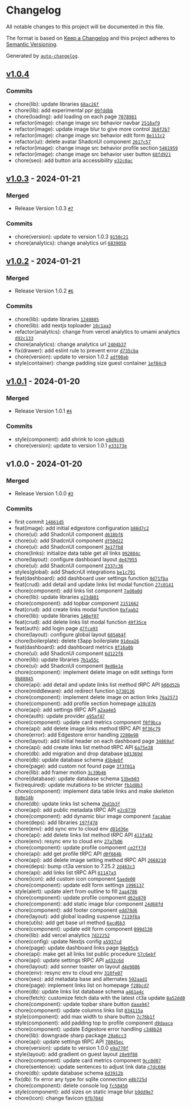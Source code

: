 # Changelog

All notable changes to this project will be documented in this file.

The format is based on [Keep a Changelog](https://keepachangelog.com/en/1.0.0/)
and this project adheres to [Semantic Versioning](https://semver.org/spec/v2.0.0.html).

Generated by [`auto-changelog`](https://github.com/CookPete/auto-changelog).

## [v1.0.4](https://github.com/Ikram-Maulana/links/compare/v1.0.3...v1.0.4)

### Commits

- chore(lib): update libraries [`68ac26f`](https://github.com/Ikram-Maulana/links/commit/68ac26f3b9f6d51c18110cc1c2887b4027c36ed1)
- chore(lib): add experimental ppr [`09fddbb`](https://github.com/Ikram-Maulana/links/commit/09fddbb7c9f138e37d8ba56a27804b4e9648b074)
- chore(loading): add loading on each page [`7078981`](https://github.com/Ikram-Maulana/links/commit/70789817d434cde2c92be51fd4064bf6299f66f9)
- refactor(image): change image src behavior navbar [`2518af9`](https://github.com/Ikram-Maulana/links/commit/2518af9db7bd16189bb86ece9c2d58c3780086a8)
- refactor(image): update image blur to give more control [`3b8f2b7`](https://github.com/Ikram-Maulana/links/commit/3b8f2b7ad8fbdae558a30bd52923634b97604c17)
- refactor(image): change image src behavior edit form [`8e111c2`](https://github.com/Ikram-Maulana/links/commit/8e111c2948d1dfb64f8afb11b7e8fce7daaf75da)
- refactor(ui): delete avatar ShadcnUI component [`2617c57`](https://github.com/Ikram-Maulana/links/commit/2617c5713c4f6caef77699095fecbf2af5c63683)
- refactor(image): change image src behavior profile section [`5461959`](https://github.com/Ikram-Maulana/links/commit/546195977cc6bd8f884ef946bb4a1edc821807e4)
- refactor(image): change image src behavior user button [`68fd921`](https://github.com/Ikram-Maulana/links/commit/68fd921b6ce15bc472374ed8a101eefa58d022ed)
- chore(seo): add button aria accessibility [`e32c0ac`](https://github.com/Ikram-Maulana/links/commit/e32c0aca37d0df6c8a4dd25ec8ec01683420f07f)

## [v1.0.3](https://github.com/Ikram-Maulana/links/compare/v1.0.2...v1.0.3) - 2024-01-21

### Merged

- Release Version 1.0.3 [`#7`](https://github.com/Ikram-Maulana/links/pull/7)

### Commits

- chore(version): update to version 1.0.3 [`9150c21`](https://github.com/Ikram-Maulana/links/commit/9150c2123703d862af440d7c39e1dcfd94218caa)
- chore(analytics): change analytics url [`683905b`](https://github.com/Ikram-Maulana/links/commit/683905b00a221d2df7cface57b9a50140586f7fc)

## [v1.0.2](https://github.com/Ikram-Maulana/links/compare/v1.0.1...v1.0.2) - 2024-01-21

### Merged

- Release Version 1.0.2 [`#6`](https://github.com/Ikram-Maulana/links/pull/6)

### Commits

- chore(lib): update libraries [`1240885`](https://github.com/Ikram-Maulana/links/commit/12408851d4d3ee480f10f5acc0c50383231817ac)
- chore(lib): add nextjs toploader [`10c1aa3`](https://github.com/Ikram-Maulana/links/commit/10c1aa384ceed92dea556244a18622e472ca891a)
- refactor(analytics): change from vercel analytics to umami analytics [`d92c133`](https://github.com/Ikram-Maulana/links/commit/d92c133bc763c91e31293f8332f5ec104ee0f284)
- chore(analytics): change analytics url [`2404b37`](https://github.com/Ikram-Maulana/links/commit/2404b37112a566742b539bee9d6652e4d32271de)
- fix(drawer): add eslint rule to prevent error [`d735cba`](https://github.com/Ikram-Maulana/links/commit/d735cbaedccbbff5b2e5e5838a7fe4999ab7a624)
- chore(version): update to version 1.0.2 [`adf08ab`](https://github.com/Ikram-Maulana/links/commit/adf08ab9c6402b77e006391971805e74e92b5abd)
- style(container): change padding size guest container [`1ef04c9`](https://github.com/Ikram-Maulana/links/commit/1ef04c94bbfe2c3c3b07318ac2bd3d161a5bc2d4)

## [v1.0.1](https://github.com/Ikram-Maulana/links/compare/v1.0.0...v1.0.1) - 2024-01-20

### Merged

- Release Version 1.0.1 [`#4`](https://github.com/Ikram-Maulana/links/pull/4)

### Commits

- style(component): add shrink to icon [`e8d9c45`](https://github.com/Ikram-Maulana/links/commit/e8d9c4537562b144dd16acc59886da2e752349af)
- chore(version): update to version 1.0.1 [`e33173e`](https://github.com/Ikram-Maulana/links/commit/e33173e6751e5a630fe2bec58defa55c7464246b)

## v1.0.0 - 2024-01-20

### Merged

- Release Version 1.0.0 [`#3`](https://github.com/Ikram-Maulana/links/pull/3)

### Commits

- first commit [`14661d5`](https://github.com/Ikram-Maulana/links/commit/14661d5febbcc0b9c39a9956297cfd0712fa5295)
- feat(image): add initial edgestore configuration [`b88d7c2`](https://github.com/Ikram-Maulana/links/commit/b88d7c2acda40603c931346406051586d2cf5170)
- chore(ui): add ShadcnUI component [`d610bf6`](https://github.com/Ikram-Maulana/links/commit/d610bf654490ce32bdd4493c30166bb8bf9f443c)
- chore(ui): add ShadcnUI component [`df50d22`](https://github.com/Ikram-Maulana/links/commit/df50d2277d514ee5f0869873bdc5eaed07250336)
- chore(ui): add ShadcnUI component [`3e17fb8`](https://github.com/Ikram-Maulana/links/commit/3e17fb8dcff7bd4f9d37c5c9f1a1b7529a3374cc)
- chore(links): initialize data table get all links [`092804c`](https://github.com/Ikram-Maulana/links/commit/092804cf6d4ed238ea079c998104bece75578081)
- chore(layout): configure dashboard layout [`de47955`](https://github.com/Ikram-Maulana/links/commit/de47955469e13f0e87e54a323c5ca9c63f61b266)
- chore(ui): add ShadcnUI component [`2337c36`](https://github.com/Ikram-Maulana/links/commit/2337c3691def03a3d1f6a4cc593d1c92b36d4cf2)
- styles(global): add ShadcnUI integrations [`be1c791`](https://github.com/Ikram-Maulana/links/commit/be1c791e914242aca1787cc9b52e26e2962309d1)
- feat(dashboard): add dashboard user settings function [`9d71fba`](https://github.com/Ikram-Maulana/links/commit/9d71fba405c51a92bac9acdf67254ac7ad25bf2a)
- feat(crud): add detail and update links list modal function [`27c0141`](https://github.com/Ikram-Maulana/links/commit/27c0141342e6d53c4299779e462a2faea4fa28b9)
- chore(component): add links list component [`7ad0a0d`](https://github.com/Ikram-Maulana/links/commit/7ad0a0d958a36a6aeb37062c6fde0a2424b3d7be)
- chore(lib): update libraries [`e23d801`](https://github.com/Ikram-Maulana/links/commit/e23d80154d395256543addba2446e0ec49bd781b)
- chore(component): add topbar component [`2151662`](https://github.com/Ikram-Maulana/links/commit/21516623c0671c94db5266c8b29c33f217e00b8c)
- feat(crud): add create links modal function [`0afaab2`](https://github.com/Ikram-Maulana/links/commit/0afaab260907587749d3ef5d72c250ac47e2a141)
- chore(lib): update libraries [`140ef07`](https://github.com/Ikram-Maulana/links/commit/140ef073ed779f982dd41b5278bbb792a4ab80fb)
- feat(crud): add delete links list modal function [`49f35ce`](https://github.com/Ikram-Maulana/links/commit/49f35ce1ee5ced8330a698e4a97957cd90bb7542)
- feat(auth): add login page [`47fca93`](https://github.com/Ikram-Maulana/links/commit/47fca933514d7f99fecd30da827a7acff5f6cc80)
- chore(layout): configure global layout [`685464f`](https://github.com/Ikram-Maulana/links/commit/685464fa1d0f40c82bd77814e136c718a435fec7)
- chore(boilerplate): delete t3app boilerplate [`91dea26`](https://github.com/Ikram-Maulana/links/commit/91dea26054154f8578ec83ffb124bab79381a635)
- feat(dashboard): add dashboard metrics [`8f16a0b`](https://github.com/Ikram-Maulana/links/commit/8f16a0b095a5644eff243b28075fdce2f89a199f)
- chore(ui): add ShadcnUI component [`6d122f6`](https://github.com/Ikram-Maulana/links/commit/6d122f68678782dcf973a59a6b1bbf64f81b445b)
- chore(lib): update libraries [`7b1a55c`](https://github.com/Ikram-Maulana/links/commit/7b1a55c0894791dfce0e27ffc802275d36f84bbb)
- chore(ui): add ShadcnUI component [`9ed8e1e`](https://github.com/Ikram-Maulana/links/commit/9ed8e1effd7f955367e44c4af597677669311374)
- chore(component): implement delete image on edit settings form [`9b88845`](https://github.com/Ikram-Maulana/links/commit/9b8884529dd530cd0ec052b44cc400d51d3b09a8)
- chore(api): add detail and update links list method tRPC API [`b66d52b`](https://github.com/Ikram-Maulana/links/commit/b66d52b07344e2a08b9d4ebe5331379d50d96fa4)
- chore(middleware): add redirect function [`b730136`](https://github.com/Ikram-Maulana/links/commit/b7301364cd860cdcce7b6eab6bfd8d17c7860657)
- chore(component): implement delete image on action links [`76a2573`](https://github.com/Ikram-Maulana/links/commit/76a2573b11c4cede85d7529ba5577abee18fa410)
- chore(component): add profile section homepage [`a39c876`](https://github.com/Ikram-Maulana/links/commit/a39c876b27d79472dd68af8a3d099ea111c79f39)
- chore(api): add settings tRPC API [`a2aa4e5`](https://github.com/Ikram-Maulana/links/commit/a2aa4e55ac3288e13c120201112af439457fa727)
- chore(auth): update provider [`a95af47`](https://github.com/Ikram-Maulana/links/commit/a95af47ccccd8c3c92169fa9ced0b3f7b670e5ca)
- chore(component): update card metrics component [`f0f9bca`](https://github.com/Ikram-Maulana/links/commit/f0f9bca03d95b4591864706217d5b6932adf72ac)
- chore(api): add delete image links method tRPC API [`9f36c79`](https://github.com/Ikram-Maulana/links/commit/9f36c79a0d7ca2a9bbae64dc4b775b6f2aee07e1)
- chore(error): add Edgestore error handling [`2280e98`](https://github.com/Ikram-Maulana/links/commit/2280e98c4a5a62a7afce664ed51cbfd15116440f)
- chore(layout): add initial header on each dashboard page [`34869af`](https://github.com/Ikram-Maulana/links/commit/34869afeb0fc9ec520814f1742e8b3293c9975b5)
- chore(api): add create links list method tRPC API [`6a75e38`](https://github.com/Ikram-Maulana/links/commit/6a75e38b4e3923d07a4e93b091e92a010f6d8c55)
- chore(db): add migration and drop database [`b01369d`](https://github.com/Ikram-Maulana/links/commit/b01369da31c1b5d8fe3153d2ed71088c08177f09)
- chore(db): update database schema [`45b4ebf`](https://github.com/Ikram-Maulana/links/commit/45b4ebfaac768491d9bafa9cfd370d7d783a831d)
- chore(page): add custom not found page [`3f3f01a`](https://github.com/Ikram-Maulana/links/commit/3f3f01a17cc94eb53a99b62da8ce0d7dfb1f4a72)
- chore(lib): add framer motion [`3c39b46`](https://github.com/Ikram-Maulana/links/commit/3c39b461a2870320b280f04ca2b31b1ede9a10e6)
- chore(database): update database schema [`53beb03`](https://github.com/Ikram-Maulana/links/commit/53beb03dbdc847c74e5145b2c63e5ee81a174c33)
- fix(required): update mutations to be stricter [`fb1d8b3`](https://github.com/Ikram-Maulana/links/commit/fb1d8b38dbc041aceee26d7c3bd7b7df489c8e7d)
- chore(component): implement data table links and make skeleton [`0a9e14b`](https://github.com/Ikram-Maulana/links/commit/0a9e14bbfc72b609e7156dc70412712f673ca7fc)
- chore(db): update links list schema [`2bd1b3f`](https://github.com/Ikram-Maulana/links/commit/2bd1b3fcc5f5f35d05876742ada6df1f7b434a5f)
- chore(api): add public metadata tRPC API [`e2c8739`](https://github.com/Ikram-Maulana/links/commit/e2c87393f364c4c943a9997aecd0d4a153d6215c)
- chore(component): add dynamic blur image component [`facabae`](https://github.com/Ikram-Maulana/links/commit/facabae1843f68370b50c4dece96c5cb6b849051)
- chore(deps): add libraries [`197f478`](https://github.com/Ikram-Maulana/links/commit/197f4785b721b5554536bc6f2732381900a33a69)
- chore(env): add sync env to cloud env [`d81d36e`](https://github.com/Ikram-Maulana/links/commit/d81d36ef6ab1ea672d78a37ffac5c8f3604f9851)
- chore(api): add delete links list method tRPC API [`411fa82`](https://github.com/Ikram-Maulana/links/commit/411fa8228b9e802d9779b97f2e4f11f7a3a12e3e)
- chore(env): resync env to cloud env [`27a7b06`](https://github.com/Ikram-Maulana/links/commit/27a7b06522284e1a3de0e53e9a42930a49fcb781)
- chore(component): update profile component [`ce2ff7d`](https://github.com/Ikram-Maulana/links/commit/ce2ff7db989bacaad1037bfcf12aa5a8286e9763)
- chore(api): add get profile tRPC API [`d0f664b`](https://github.com/Ikram-Maulana/links/commit/d0f664bc017e6a3f78d44f2f548f56af26b930e7)
- chore(api): add delete image setting method tRPC API [`2668210`](https://github.com/Ikram-Maulana/links/commit/266821044349fe9ab26838aef02d852255d9df5e)
- chore(deps): bump ct3a version to 7.25.2 [`2d463c3`](https://github.com/Ikram-Maulana/links/commit/2d463c32cb21ed1f0dd6ab5f5fcb1510eb5b6ed4)
- chore(api): add links list tRPC API [`61147a3`](https://github.com/Ikram-Maulana/links/commit/61147a3d8862accf1a0ae9276a2e60ff0543b651)
- chore(icon): add custom icon component [`5aede00`](https://github.com/Ikram-Maulana/links/commit/5aede009f9a2740d50e20a1f4e4bb848a4bda323)
- chore(component): update edit form settings [`1996137`](https://github.com/Ikram-Maulana/links/commit/199613711794d0dfe888724dd23d0d8ba7a08a89)
- style(alert): update alert from outline to fill [`2aa4786`](https://github.com/Ikram-Maulana/links/commit/2aa478604205fd420919881780973d1f55f29770)
- chore(component): update profile component [`d62e870`](https://github.com/Ikram-Maulana/links/commit/d62e8707a24bcee0d526d364e670c2d4395f64f8)
- chore(component): add static image blur component [`24d68fd`](https://github.com/Ikram-Maulana/links/commit/24d68fdbb7cf1e65884fb3cc9388089a3321d17a)
- chore(component): add footer component [`edd78d6`](https://github.com/Ikram-Maulana/links/commit/edd78d60dd0afbb6ec91415de5e30ae7dd268ab4)
- chore(layout): add global loading suspense [`7119f6a`](https://github.com/Ikram-Maulana/links/commit/7119f6a3f317e59ba9a43ac3696a531abb91e22a)
- chore(utils): add get base url method [`6acd6b3`](https://github.com/Ikram-Maulana/links/commit/6acd6b37d63a5833a088b1ca463404b906bd9e27)
- chore(component): update edit form component [`099d130`](https://github.com/Ikram-Maulana/links/commit/099d130d40162b5e0ba8ace5a46176ae0ab2eef1)
- chore(lib): add vercel analytics [`7d22252`](https://github.com/Ikram-Maulana/links/commit/7d222520eec50c6a83982018a43eaae7f67d312b)
- chore(config): update Nextjs config [`a5937cd`](https://github.com/Ikram-Maulana/links/commit/a5937cd05bb9c3658587495315985e4d9177d55e)
- chore(page): update dashboard links page [`94e05cb`](https://github.com/Ikram-Maulana/links/commit/94e05cbda6487e6c292b3f240fbeb0653bb99c42)
- chore(api): make get all links list public procedure [`57c6ebf`](https://github.com/Ikram-Maulana/links/commit/57c6ebfc3ae25f632e6fea740c140d378fb3f1d0)
- chore(api): update settings tRPC API [`ad32c6d`](https://github.com/Ikram-Maulana/links/commit/ad32c6d16b0f4e7a0b97ba9baede2d49b23ca9cb)
- chore(layout): add sonner toaster on layout [`d4e9886`](https://github.com/Ikram-Maulana/links/commit/d4e9886b7fd738bf68dc88f48e97c20c19f299f2)
- chore(env): resync env to cloud env [`310fe07`](https://github.com/Ikram-Maulana/links/commit/310fe07e673a28261a4f0327adc70463815abedd)
- chore(seo): add metadata base and alternates [`502aad1`](https://github.com/Ikram-Maulana/links/commit/502aad12a2f696b1d0c11ce7e0137c39b3d41bbb)
- chore(page): implement links list on homepage [`f28bcd7`](https://github.com/Ikram-Maulana/links/commit/f28bcd72e24df3d86fc5db7dd78dd6ddd9688315)
- chore(db): update links list database schema [`a461a4c`](https://github.com/Ikram-Maulana/links/commit/a461a4c6d780b824a8fb65cb02bdadf20a28b876)
- chore(fetch): customize fetch data with the latest ct3a update [`8a52dd0`](https://github.com/Ikram-Maulana/links/commit/8a52dd0d4688122f29fa37a0db17da921fb499b4)
- chore(component): update topbar share button [`daaa947`](https://github.com/Ikram-Maulana/links/commit/daaa947b4898cec3785b37ca33acbbb632bc0a18)
- chore(component): update columns links list [`034115a`](https://github.com/Ikram-Maulana/links/commit/034115a9ad8edd8c7f6c60377a7df6733b78f2f2)
- style(component): add max width to share button [`7c76b1f`](https://github.com/Ikram-Maulana/links/commit/7c76b1f079c63e553b50994bacfcb8213637bc43)
- style(component): add padding top to profile component [`d9daaca`](https://github.com/Ikram-Maulana/links/commit/d9daacab346cab6361c489026880ae54cef59cc3)
- chore(component): update Edgestore error handling [`c348b24`](https://github.com/Ikram-Maulana/links/commit/c348b241945ce385035a2ab1272bd0ee4cf33d5e)
- chore(lib): downgrade sharp package [`20a6cc3`](https://github.com/Ikram-Maulana/links/commit/20a6cc398ab8937709938c9957756ad84b83dc4b)
- chore(api): update settings tRPC API [`78045ec`](https://github.com/Ikram-Maulana/links/commit/78045ec3659ad95fb214c6e56c7294433df103d7)
- chore(version): update to version 1.0.0 [`e9a770f`](https://github.com/Ikram-Maulana/links/commit/e9a770f72a974c0ee8ca65cf91d3b754541596f4)
- style(layout): add gradient on guest layout [`28e9f08`](https://github.com/Ikram-Maulana/links/commit/28e9f08134977265d1da543cfe0ab3fe0330b5c2)
- chore(component): update card metrics component [`9cc0d07`](https://github.com/Ikram-Maulana/links/commit/9cc0d079a283c22f4a97edc6c4ca112fe63edc6e)
- chore(sentence): update sentences to adjust link data [`c7dc604`](https://github.com/Ikram-Maulana/links/commit/c7dc604495b53baef1eaab972a2bb058f58fea67)
- chore(db): update database schema [`6d3912b`](https://github.com/Ikram-Maulana/links/commit/6d3912b4b23a09a339e67f92bb99bd356ba20e92)
- fix(db): fix error any type for sqlite connection [`e8b725d`](https://github.com/Ikram-Maulana/links/commit/e8b725d70278136fe57986672bbaaa375b3cef80)
- chore(component): delete console log [`fc58450`](https://github.com/Ikram-Maulana/links/commit/fc58450ebfaed1cab72f56adc8aee8fc17f37097)
- style(component): add sizes on static image blur [`b9dd9e7`](https://github.com/Ikram-Maulana/links/commit/b9dd9e744a2014b6118103d1c4d44280ea3c5083)
- chore(icon): change favicon [`0fb704d`](https://github.com/Ikram-Maulana/links/commit/0fb704dc60d293459beea83be5c33a52cf167548)
